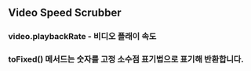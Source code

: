 ## Video Speed Scrubber

### video.playbackRate - 비디오 플래이 속도
### toFixed() 메서드는 숫자를 고정 소수점 표기법으로 표기해 반환합니다.